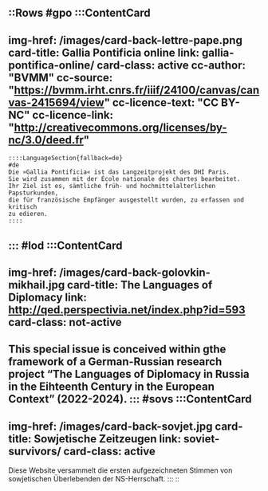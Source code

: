 ::Rows
#gpo
  :::ContentCard
  ---
  img-href: /images/card-back-lettre-pape.png
  card-title: Gallia Pontificia online
  link: gallia-pontifica-online/
  card-class: active
  cc-author: "BVMM"
  cc-source: "https://bvmm.irht.cnrs.fr/iiif/24100/canvas/canvas-2415694/view"
  cc-licence-text: "CC BY-NC"
  cc-licence-link: "http://creativecommons.org/licenses/by-nc/3.0/deed.fr"
  ---
    ::::LanguageSection{fallback=de}
    #de
    Die »Gallia Pontificia« ist das Langzeitprojekt des DHI Paris.
    Sie wird zusammen mit der École nationale des chartes bearbeitet.
    Ihr Ziel ist es, sämtliche früh- und hochmittelalterlichen Papsturkunden,
    die für französische Empfänger ausgestellt wurden, zu erfassen und kritisch
    zu edieren.
    ::::
  :::
#lod
  :::ContentCard
  ---
  img-href: /images/card-back-golovkin-mikhail.jpg
  card-title: The Languages of Diplomacy
  link: http://qed.perspectivia.net/index.php?id=593
  card-class: not-active
  ---
  This special issue is conceived within gthe framework of a German-Russian research project “The Languages of
  Diplomacy
  in Russia in the Eihteenth Century in the European Context”
  (2022-2024).
  :::
#sovs
  :::ContentCard
  ---
  img-href: /images/card-back-sovjet.jpg
  card-title: Sowjetische Zeitzeugen
  link: soviet-survivors/
  card-class: active
  ---
  Diese Website versammelt die ersten aufgezeichneten Stimmen
  von sowjetischen Überlebenden der NS-Herrschaft.
  :::
::
